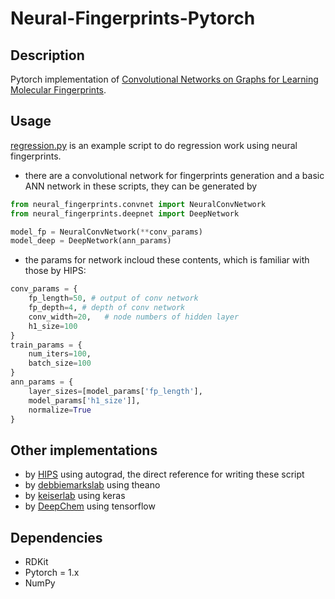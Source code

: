 # Neural-Fingerprints-Pytorch

## Description
Pytorch implementation of [Convolutional Networks on Graphs for Learning Molecular Fingerprints][NGF-paper].


## Usage
[regression.py](regression.py) is an example script to do regression work using neural fingerprints.
+ there are a convolutional network for fingerprints generation and a basic ANN network in these scripts, they can be generated by
  
```python
from neural_fingerprints.convnet import NeuralConvNetwork
from neural_fingerprints.deepnet import DeepNetwork

model_fp = NeuralConvNetwork(**conv_params)
model_deep = DeepNetwork(ann_params)

```
+ the params for network incloud these contents, which is familiar with those by HIPS:
```python
conv_params = {
    fp_length=50, # output of conv network
    fp_depth=4, # depth of conv network
    conv_width=20,   # node numbers of hidden layer
    h1_size=100
}
train_params = {
    num_iters=100,  
    batch_size=100
}
ann_params = {
    layer_sizes=[model_params['fp_length'], 
    model_params['h1_size']],
    normalize=True
}
```


## Other implementations
 - by [HIPS][1] using autograd, the direct reference for writing these script
 - by [debbiemarkslab][2] using theano
 - by [keiserlab][3] using keras
 - by [DeepChem][4] using tensorflow

## Dependencies
- RDKit
- Pytorch = 1.x
- NumPy


[NGF-paper]: https://arxiv.org/abs/1509.09292
[1]: https://github.com/HIPS/neural-fingerprint
[2]: https://github.com/debbiemarkslab/neural-fingerprint-theano
[3]: https://github.com/keiserlab/keras-neural-graph-fingerprint
[4]: https://github.com/deepchem/deepchem